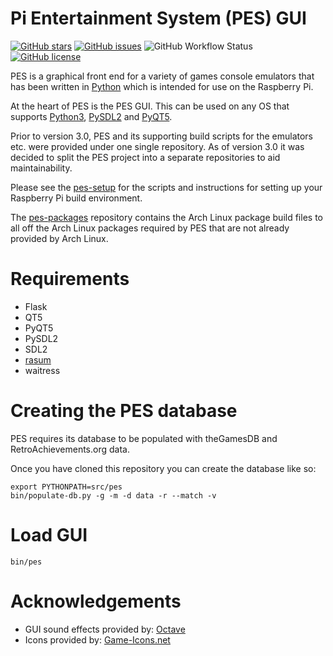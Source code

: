 # Pi Entertainment System (PES) GUI

[![GitHub stars](https://img.shields.io/github/stars/Pi-Entertainment-System/pes-gui)](https://github.com/Pi-Entertainment-System/pes-gui/stargazers) [![GitHub issues](https://img.shields.io/github/issues/Pi-Entertainment-System/pes-gui)](https://github.com/Pi-Entertainment-System/pes-gui/issues) ![GitHub Workflow Status](https://img.shields.io/github/actions/workflow/status/Pi-Entertainment-System/pes-gui/pylint.yml?label=PyLint) [![GitHub license](https://img.shields.io/github/license/Pi-Entertainment-System/pes-gui)](https://github.com/Pi-Entertainment-System/pes-gui/blob/main/LICENSE)

PES is a graphical front end for a variety of games console emulators that has been written in [Python](https://www.python.org>) which is intended for use on the Raspberry Pi.

At the heart of PES is the PES GUI. This can be used on any OS that supports [Python3](https://www.python.org>), [PySDL2](http://pysdl2.readthedocs.org/>) and [PyQT5](https://riverbankcomputing.com/software/pyqt).

Prior to version 3.0, PES and its supporting build scripts for the emulators etc. were provided under one single repository. As of version 3.0 it was decided to split the PES project into a separate repositories to aid maintainability.

Please see the [pes-setup](https://github.com/Pi-Entertainment-System/pes-setup) for the scripts and instructions for setting up your Raspberry Pi build environment.

The [pes-packages](https://github.com/Pi-Entertainment-System/pes-packages) repository contains the Arch Linux package build files to all off the Arch Linux packages required by PES that are not already provided by Arch Linux.

# Requirements

- Flask
- QT5
- PyQT5
- PySDL2
- SDL2
- [rasum](https://github.com/Pi-Entertainment-System/rasum)
- waitress

# Creating the PES database

PES requires its database to be populated with theGamesDB and RetroAchievements.org data.

Once you have cloned this repository you can create the database like so:

```
export PYTHONPATH=src/pes
bin/populate-db.py -g -m -d data -r --match -v
```

# Load GUI

```
bin/pes
```

# Acknowledgements

* GUI sound effects provided by: [Octave](https://github.com/scopegate/octave)
* Icons provided by: [Game-Icons.net](https://game-icons.net)
